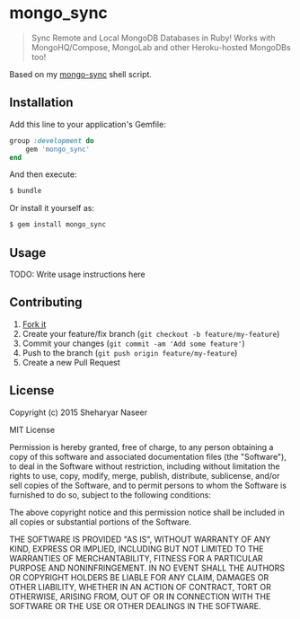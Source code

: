 mongo_sync
==========

> Sync Remote and Local MongoDB Databases in Ruby! Works with MongoHQ/Compose, MongoLab and other Heroku-hosted MongoDBs too!

Based on my [mongo-sync](https://github.com/sheharyarn/mongo-sync) shell script.


## Installation

Add this line to your application's Gemfile:

```ruby
group :development do
    gem 'mongo_sync'
end
```

And then execute:

```bash
$ bundle
```

Or install it yourself as:

```bash
$ gem install mongo_sync
```


## Usage

TODO: Write usage instructions here


## Contributing

1. [Fork it](https://github.com/sheharyarn/mongo-sync-ruby/fork)
2. Create your feature/fix branch (`git checkout -b feature/my-feature`)
3. Commit your changes (`git commit -am 'Add some feature'`)
4. Push to the branch (`git push origin feature/my-feature`)
5. Create a new Pull Request


## License

Copyright (c) 2015 Sheharyar Naseer

MIT License

Permission is hereby granted, free of charge, to any person obtaining
a copy of this software and associated documentation files (the
"Software"), to deal in the Software without restriction, including
without limitation the rights to use, copy, modify, merge, publish,
distribute, sublicense, and/or sell copies of the Software, and to
permit persons to whom the Software is furnished to do so, subject to
the following conditions:

The above copyright notice and this permission notice shall be
included in all copies or substantial portions of the Software.

THE SOFTWARE IS PROVIDED "AS IS", WITHOUT WARRANTY OF ANY KIND,
EXPRESS OR IMPLIED, INCLUDING BUT NOT LIMITED TO THE WARRANTIES OF
MERCHANTABILITY, FITNESS FOR A PARTICULAR PURPOSE AND
NONINFRINGEMENT. IN NO EVENT SHALL THE AUTHORS OR COPYRIGHT HOLDERS BE
LIABLE FOR ANY CLAIM, DAMAGES OR OTHER LIABILITY, WHETHER IN AN ACTION
OF CONTRACT, TORT OR OTHERWISE, ARISING FROM, OUT OF OR IN CONNECTION
WITH THE SOFTWARE OR THE USE OR OTHER DEALINGS IN THE SOFTWARE.


